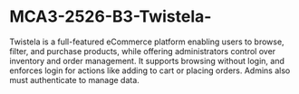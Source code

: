 # MCA3-2526-B3-Twistela-
Twistela is a full-featured eCommerce platform enabling users to browse, filter, and purchase products, while offering administrators control over inventory and order management. It supports browsing without login, and enforces login for actions like adding to cart or placing orders. Admins also must authenticate to manage data.
